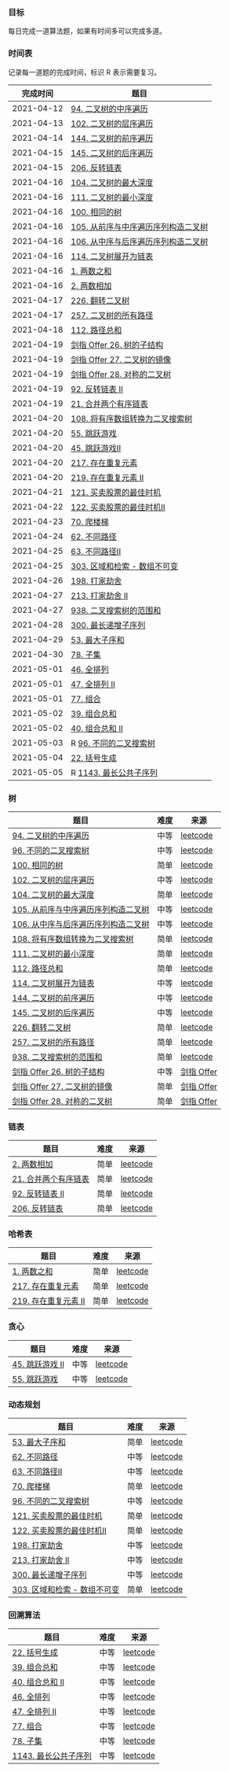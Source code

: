 ### 目标

每日完成一道算法题，如果有时间多可以完成多道。

### 时间表

记录每一道题的完成时间，标识 R 表示需要复习。

|  完成时间  | 题目 |
|  ----  | ---- | 
| 2021-04-12 | [94. 二叉树的中序遍历](src/Q94.java) |
| 2021-04-13 | [102. 二叉树的层序遍历](src/Q102.java) |
| 2021-04-14 | [144. 二叉树的前序遍历](src/Q144.java) |
| 2021-04-15 | [145. 二叉树的后序遍历](src/Q145.java) |
| 2021-04-15 | [206. 反转链表](src/Q206.java) |
| 2021-04-16 | [104. 二叉树的最大深度](src/Q104.java) |
| 2021-04-16 | [111. 二叉树的最小深度](src/Q111.java) |
| 2021-04-16 | [100. 相同的树](src/Q100.java) |
| 2021-04-16 | [105. 从前序与中序遍历序列构造二叉树](src/Q105.java) |
| 2021-04-16 | [106. 从中序与后序遍历序列构造二叉树](src/Q106.java) |
| 2021-04-16 | [114. 二叉树展开为链表](src/Q114.java) |
| 2021-04-16 | [1. 两数之和](src/Q1.java) |
| 2021-04-16 | [2. 两数相加](src/Q2.java) |
| 2021-04-17 | [226. 翻转二叉树](src/Q226.java) |
| 2021-04-17 | [257. 二叉树的所有路径](src/Q257.java) |
| 2021-04-18 | [112. 路径总和](src/Q112.java) |
| 2021-04-19 | [剑指 Offer 26. 树的子结构](src/JQ26.java) |
| 2021-04-19 | [剑指 Offer 27. 二叉树的镜像](src/JQ27.java) |
| 2021-04-19 | [剑指 Offer 28. 对称的二叉树](src/JQ28.java) |
| 2021-04-19 | [92. 反转链表 II](src/Q92.java) |
| 2021-04-19 | [21. 合并两个有序链表](src/Q21.java) |
| 2021-04-20 | [108. 将有序数组转换为二叉搜索树](src/Q108.java) |
| 2021-04-20 | [55. 跳跃游戏](src/Q55.java) |
| 2021-04-20 | [45. 跳跃游戏II](src/Q45.java) |
| 2021-04-20 | [217. 存在重复元素](src/Q217.java) |
| 2021-04-20 | [219. 存在重复元素 II](src/Q219.java) |
| 2021-04-21 | [121. 买卖股票的最佳时机](src/Q121.java) |
| 2021-04-22 | [122. 买卖股票的最佳时机II](src/Q122.java) |
| 2021-04-23 | [70. 爬楼梯](src/Q70.java) |
| 2021-04-24 | [62. 不同路径](src/Q62.java) |
| 2021-04-25 | [63. 不同路径II](src/Q63.java) |
| 2021-04-25 | [303. 区域和检索 - 数组不可变](src/Q303.java) |
| 2021-04-26 | [198. 打家劫舍](src/Q198.java) |
| 2021-04-27 | [213. 打家劫舍 II](src/Q213.java) |
| 2021-04-27 | [938. 二叉搜索树的范围和](src/Q938.java) |
| 2021-04-28 | [300. 最长递增子序列](src/Q300.java) |
| 2021-04-29 | [53. 最大子序和](src/Q53.java) |
| 2021-04-30 | [78. 子集](src/Q78.java) |
| 2021-05-01 | [46. 全排列](src/Q46.java) |
| 2021-05-01 | [47. 全排列 II](src/Q47.java) |
| 2021-05-01 | [77. 组合](src/Q77.java) |
| 2021-05-02 | [39. 组合总和](src/Q39.java) |
| 2021-05-02 | [40. 组合总和 II](src/Q40.java) |
| 2021-05-03 | R [96. 不同的二叉搜索树](src/Q96.java) |
| 2021-05-04 | [22. 括号生成](src/Q22.java) |
| 2021-05-05 | R [1143. 最长公共子序列](src/Q1143.java) |

### 树

|  题目   | 难度  | 来源 |
|  ----  | ----  | ----  |
| [94. 二叉树的中序遍历](src/Q94.java)  | 中等 | [leetcode](https://leetcode-cn.com/problems/binary-tree-inorder-traversal/)
| [96. 不同的二叉搜索树](src/Q96.java)  | 中等 | [leetcode](https://leetcode-cn.com/problems/unique-binary-search-trees/)
| [100. 相同的树](src/Q100.java)  | 简单 | [leetcode](https://leetcode-cn.com/problems/same-tree/)
| [102. 二叉树的层序遍历](src/Q102.java) | 中等 | [leetcode](https://leetcode-cn.com/problems/binary-tree-level-order-traversal/)
| [104. 二叉树的最大深度](src/Q104.java) | 简单 | [leetcode](https://leetcode-cn.com/problems/maximum-depth-of-binary-tree/)
| [105. 从前序与中序遍历序列构造二叉树](src/Q105.java) | 中等 | [leetcode](https://leetcode-cn.com/problems/construct-binary-tree-from-preorder-and-inorder-traversal/)
| [106. 从中序与后序遍历序列构造二叉树](src/Q106.java) | 中等 | [leetcode](https://leetcode-cn.com/problems/construct-binary-tree-from-inorder-and-postorder-traversal/)
| [108. 将有序数组转换为二叉搜索树](src/Q108.java) | 简单 | [leetcode](https://leetcode-cn.com/problems/convert-sorted-array-to-binary-search-tree/)
| [111. 二叉树的最小深度](src/Q111.java) | 简单 | [leetcode](https://leetcode-cn.com/problems/minimum-depth-of-binary-tree/)
| [112. 路径总和](src/Q112.java) | 简单 | [leetcode](https://leetcode-cn.com/problems/path-sum/)
| [114. 二叉树展开为链表](src/Q114.java) | 中等 | [leetcode](https://leetcode-cn.com/problems/flatten-binary-tree-to-linked-list/)
| [144. 二叉树的前序遍历](src/Q144.java) | 中等 | [leetcode](https://leetcode-cn.com/problems/binary-tree-preorder-traversal/)
| [145. 二叉树的后序遍历](src/Q145.java) | 中等 | [leetcode](https://leetcode-cn.com/problems/binary-tree-postorder-traversal/)
| [226. 翻转二叉树](src/Q226.java) | 简单 | [leetcode](https://leetcode-cn.com/problems/invert-binary-tree/)
| [257. 二叉树的所有路径](src/Q257.java) | 简单 | [leetcode](https://leetcode-cn.com/problems/binary-tree-paths/)
| [938. 二叉搜索树的范围和](src/Q938.java) | 简单 | [leetcode](https://leetcode-cn.com/problems/range-sum-of-bst/)
| [剑指 Offer 26. 树的子结构](src/JQ26.java) | 中等 | [剑指 Offer](https://leetcode-cn.com/problems/shu-de-zi-jie-gou-lcof/)
| [剑指 Offer 27. 二叉树的镜像](src/JQ27.java) | 简单 | [剑指 Offer](https://leetcode-cn.com/problems/er-cha-shu-de-jing-xiang-lcof/)
| [剑指 Offer 28. 对称的二叉树](src/JQ28.java) | 简单 | [剑指 Offer](https://leetcode-cn.com/problems/dui-cheng-de-er-cha-shu-lcof/)

### 链表

|  题目   | 难度  | 来源 |
|  ----  | ----  | ----  |
| [2. 两数相加](src/Q2.java)  | 简单 | [leetcode](https://leetcode-cn.com/problems/add-two-numbers/)
| [21. 合并两个有序链表](src/Q21.java)  | 简单 | [leetcode](https://leetcode-cn.com/problems/merge-two-sorted-lists/)
| [92. 反转链表 II](src/Q92.java)  | 简单 | [leetcode](https://leetcode-cn.com/problems/reverse-linked-list-ii/)
| [206. 反转链表](src/Q206.java)  | 简单 | [leetcode](https://leetcode-cn.com/problems/reverse-linked-list/)

### 哈希表

|  题目   | 难度  | 来源 |
|  ----  | ----  | ----  |
| [1. 两数之和](src/Q1.java)  | 简单 | [leetcode](https://leetcode-cn.com/problems/two-sum/)
| [217. 存在重复元素](src/Q217.java)  | 简单 | [leetcode](https://leetcode-cn.com/problems/contains-duplicate/)
| [219. 存在重复元素 II](src/Q219.java)  | 简单 | [leetcode](https://leetcode-cn.com/problems/contains-duplicate-ii/)

### 贪心

|  题目   | 难度  | 来源 |
|  ----  | ----  | ----  |
| [45. 跳跃游戏 II](src/Q45.java)  | 中等 | [leetcode](https://leetcode-cn.com/problems/jump-game-ii/)
| [55. 跳跃游戏](src/Q55.java)  | 中等 | [leetcode](https://leetcode-cn.com/problems/jump-game/)

### 动态规划

|  题目   | 难度  | 来源 |
|  ----  | ----  | ----  |
| [53. 最大子序和](src/Q53.java)  | 简单 | [leetcode](https://leetcode-cn.com/problems/maximum-subarray/)
| [62. 不同路径](src/Q62.java)  | 中等 | [leetcode](https://leetcode-cn.com/problems/unique-paths/)
| [63. 不同路径II](src/Q63.java)  | 中等 | [leetcode](https://leetcode-cn.com/problems/unique-paths-ii/)
| [70. 爬楼梯](src/Q70.java)  | 简单 | [leetcode](https://leetcode-cn.com/problems/climbing-stairs/)
| [96. 不同的二叉搜索树](src/Q96.java)  | 中等 | [leetcode](https://leetcode-cn.com/problems/unique-binary-search-trees/)
| [121. 买卖股票的最佳时机](src/Q121.java)  | 简单 | [leetcode](https://leetcode-cn.com/problems/best-time-to-buy-and-sell-stock/)
| [122. 买卖股票的最佳时机II](src/Q122.java)  | 简单 | [leetcode](https://leetcode-cn.com/problems/best-time-to-buy-and-sell-stock-ii/)
| [198. 打家劫舍](src/Q198.java)  | 中等 | [leetcode](https://leetcode-cn.com/problems/house-robber/)
| [213. 打家劫舍 II](src/Q213.java)  | 中等 | [leetcode](https://leetcode-cn.com/problems/house-robber-ii/)
| [300. 最长递增子序列](src/Q300.java)  | 中等 | [leetcode](https://leetcode-cn.com/problems/longest-increasing-subsequence/)
| [303. 区域和检索 - 数组不可变](src/Q303.java)  | 简单 | [leetcode](https://leetcode-cn.com/problems/range-sum-query-immutable/)

### 回溯算法

|  题目   | 难度  | 来源 |
|  ----  | ----  | ----  |
| [22. 括号生成](src/Q22.java)  | 中等 | [leetcode](https://leetcode-cn.com/problems/generate-parentheses/)
| [39. 组合总和](src/Q39.java)  | 中等 | [leetcode](https://leetcode-cn.com/problems/combination-sum/)
| [40. 组合总和 II](src/Q40.java)  | 中等 | [leetcode](https://leetcode-cn.com/problems/combination-sum-ii/)
| [46. 全排列](src/Q46.java)  | 中等 | [leetcode](https://leetcode-cn.com/problems/permutations/)
| [47. 全排列 II](src/Q47.java)  | 中等 | [leetcode](https://leetcode-cn.com/problems/permutations-ii/solution/quan-pai-lie-ii-by-leetcode-solution/)
| [77. 组合](src/Q77.java)  | 中等 | [leetcode](https://leetcode-cn.com/problems/combinations/)
| [78. 子集](src/Q78.java)  | 中等 | [leetcode](https://leetcode-cn.com/problems/subsets/)
| [1143. 最长公共子序列](src/Q1143.java)  | 中等 | [leetcode](https://leetcode-cn.com/problems/longest-common-subsequence/)
